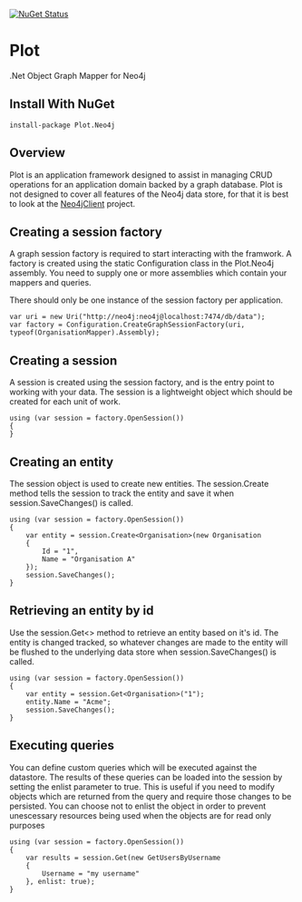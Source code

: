 [![NuGet Status](https://img.shields.io/nuget/v/Plot.Neo4j.svg)](https://www.nuget.org/packages/Plot.Neo4j/)

# Plot

.Net Object Graph Mapper for Neo4j

## Install With NuGet

    install-package Plot.Neo4j

## Overview
Plot is an application framework designed to assist in managing CRUD operations for an application domain backed by a graph database. Plot is not designed to cover all features of the Neo4j data store, for that it is best to look at the [Neo4jClient](https://github.com/Readify/Neo4jClient) project.

## Creating a session factory
A graph session factory is required to start interacting with the framwork. A factory is created using the static Configuration class in the Plot.Neo4j assembly. You need to supply one or more assemblies which contain your mappers and queries.

There should only be one instance of the session factory per application.

    var uri = new Uri("http://neo4j:neo4j@localhost:7474/db/data");
    var factory = Configuration.CreateGraphSessionFactory(uri, typeof(OrganisationMapper).Assembly);

## Creating a session
A session is created using the session factory, and is the entry point to working with your data. The session is a lightweight object which should be created for each unit of work.

    using (var session = factory.OpenSession())
    {
    }

## Creating an entity
The session object is used to create new entities. The session.Create method tells the session to track the entity and save it when session.SaveChanges() is called.

    using (var session = factory.OpenSession())
    {
        var entity = session.Create<Organisation>(new Organisation
        {
            Id = "1",
            Name = "Organisation A"
        });
        session.SaveChanges();
    }

## Retrieving an entity by id
Use the session.Get<> method to retrieve an entity based on it's id. The entity is changed tracked, so whatever changes are made to the entity will be flushed to the underlying data store when session.SaveChanges() is called.

    using (var session = factory.OpenSession())
    {
        var entity = session.Get<Organisation>("1");
        entity.Name = "Acme";
        session.SaveChanges();
    }

## Executing queries
You can define custom queries which will be executed against the datastore. The results of these queries can be loaded into the session by setting the enlist parameter to true. This is useful if you need to modify objects which are returned from the query and require those changes to be persisted. You can choose not to enlist the object in order to prevent unescessary resources being used when the objects are for read only purposes

    using (var session = factory.OpenSession())
    {
        var results = session.Get(new GetUsersByUsername
        {
            Username = "my username"
        }, enlist: true);
    }
